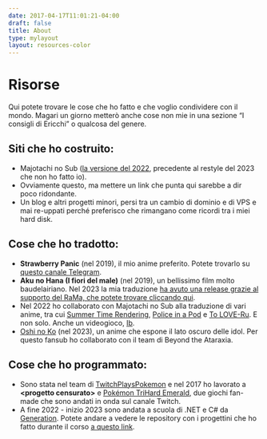 ```yaml
---
date: 2017-04-17T11:01:21-04:00
draft: false
title: About
type: mylayout
layout: resources-color
---
```

# Risorse

Qui potete trovare le cose che ho fatto e che voglio condividere con il mondo. Magari un giorno metterò anche cose non mie in una sezione “I consigli di Ericchi” o qualcosa del genere.


## Siti che ho costruito:
- Majotachi no Sub ([la versione del 2022](https://web.archive.org/web/20230415190507/https://majotachinosub.com/), precedente al restyle del 2023 che non ho fatto io).
- Ovviamente questo, ma mettere un link che punta qui sarebbe a dir poco ridondante.
- Un blog e altri progetti minori, persi tra un cambio di dominio e di VPS e mai re-uppati perché preferisco che rimangano come ricordi tra i miei hard disk.


## Cose che ho tradotto:
- **Strawberry Panic** (nel 2019), il mio anime preferito. Potete trovarlo 
su [questo canale Telegram](https://t.me/EricchiFansub).
- **Aku no Hana (I fiori del male)** (nel 2019), un bellissimo film molto baudelairiano. Nel 2023 la mia traduzione [ha avuto una release grazie al supporto del RaMa, che potete trovare cliccando qui](https://ramaorientalfansub.forumfree.it/?t=79583966).
- Nel 2022 ho collaborato con Majotachi no Sub alla traduzione di vari anime, tra cui [Summer Time Rendering](https://majotachinosub.com/anime/summer-time-rendering.html), [Police in a Pod](https://majotachinosub.com/anime/hakozume-kouban-joshi-no-gyakushuu.html) e [To LOVE-Ru](https://majotachinosub.com/anime/to-love-ru.html). E non solo. Anche un videogioco, [Ib](https://majotachinosub.com/videogiochi/ib.html).
- [Oshi no Ko](https://www.beyondtheataraxia.com/oshi-no-ko.html) (nel 2023), un anime che espone il lato oscuro delle idol. Per questo fansub ho collaborato con il team di Beyond the Ataraxia.


## Cose che ho programmato:
- Sono stata nel team di [TwitchPlaysPokemon](https://twitch.tv/TwitchPlaysPokemon) e nel 2017 ho lavorato a **\<progetto censurato\>** e [Pokémon TriHard Emerald](https://github.com/tustin2121/trihard-emerald), due giochi fan-made che sono andati in onda sul canale Twitch.
- A fine 2022 - inizio 2023 sono andata a scuola di .NET e C# da [Generation](https://italy.generation.org). Potete andare a vedere le repository con i progettini che ho fatto durante il corso [a questo link](https://github.com/DOITA07-Ericchi).
